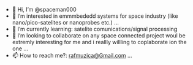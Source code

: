 - 👋 Hi, I’m @spaceman000
- 👀 I’m interested in emmmbededd systems for space industry (like nano/pico-satelites or nanoprobes etc.) ...
- 🌱 I’m currently learning: satelite comunications/signal processing 
- 💞️ I’m looking to collaborate on any space connected project woul be extremly interesting for me and i reallly willling to coplaborate ion the one ...
- 📫 How to reach me?: rafmuzica@Gmail.com  ...

<!---
spaceman000/spaceman000 is a ✨ special ✨ repository because its `README.md` (this file) appears on your GitHub profile.
You can click the Preview link to take a look at your changes.
--->
